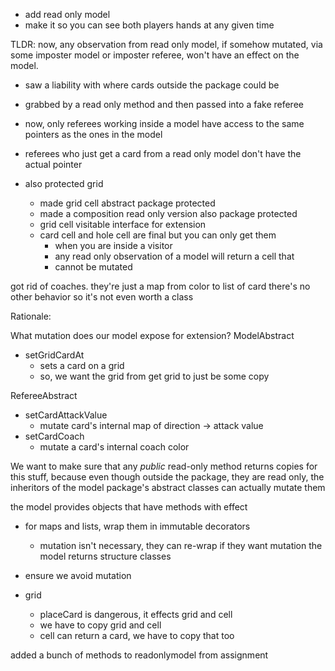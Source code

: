 - add read only model
- make it so you can see both players hands at any given time

TLDR: now, any observation from read only model, if somehow mutated,
via some imposter model or imposter referee, 
won't have an effect on the model.





- saw a liability with where cards outside the package could be
- grabbed by a read only method and then passed into a fake referee
- now, only referees working inside a model have access to the same pointers as the ones in the 
  model
- referees who just get a card from a read only model don't have the actual pointer

- also protected grid 
  - made grid cell abstract package protected
  - made a composition read only version also package protected 
  - grid cell visitable interface for extension
  - card cell and hole cell are final but you can only get them
    - when you are inside a visitor
    - any read only observation of a model will return a cell that 
    - cannot be mutated

got rid of coaches. they're just a map from color to list of card
there's no other behavior so it's not even worth a class

Rationale:

What mutation does our model expose for extension?
ModelAbstract 
- setGridCardAt
  - sets a card on a grid
  - so, we want the grid from get grid to just be some copy
  
RefereeAbstract
- setCardAttackValue
  - mutate card's internal map of direction -> attack value 
- setCardCoach
  - mutate a card's internal coach color

We want to make sure that any _public_ read-only method
returns copies for this stuff, because even though outside the package,
they are read only, the inheritors of the model package's abstract
classes can actually mutate them


the model provides objects that have methods with effect
- for maps and lists, wrap them in immutable decorators 
  - mutation isn't necessary, they can re-wrap if they want mutation
the model returns structure classes 
- ensure we avoid mutation

- grid
  - placeCard is dangerous, it effects grid and cell
  - we have to copy grid and cell
  - cell can return a card, we have to copy that too

added a bunch of methods to readonlymodel from assignment

